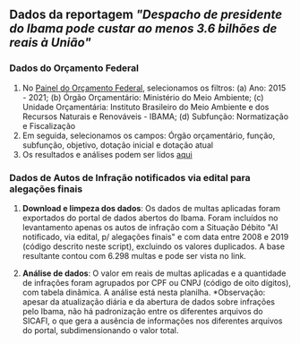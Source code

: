 ## Dados da reportagem *"Despacho de presidente do Ibama pode custar ao menos 3.6 bilhões de reais à União"* 


### Dados do Orçamento Federal
1) No [Painel do Orçamento Federal](https://www1.siop.planejamento.gov.br/), selecionamos os filtros: (a) Ano: 2015 - 2021; (b) Órgão Orçamentário: Ministério do Meio Ambiente; (c) Unidade Orçamentária: Instituto Brasileiro do Meio Ambiente e dos Recursos Naturais e Renováveis - IBAMA; (d) Subfunção: Normatização e Fiscalização
2) Em seguida, selecionamos os campos: Órgão orçamentário, função, subfunção, objetivo, dotação inicial e dotação atual
3) Os resultados e análises podem ser lidos [aqui]()

### Dados de Autos de Infração notificados via edital para alegações finais
1) **Download e limpeza dos dados**: Os dados de multas aplicadas foram exportados do portal de dados abertos do Ibama. Foram incluídos no levantamento apenas os autos de infração com a Situação Débito "AI notificado, via edital, p/ alegações finais" e com data entre 2008 e 2019 (código descrito neste script), excluindo os valores duplicados. A base resultante contou com 6.298 multas e pode ser vista no link.

2) **Análise de dados**: O valor em reais de multas aplicadas e a quantidade de infrações foram agrupados por CPF ou CNPJ (código de oito dígitos), com tabela dinâmica. A análise está nesta planilha. *Observação: apesar da atualização diária e da abertura de dados sobre infrações pelo Ibama, não há padronização entre os diferentes arquivos do SICAFI, o que gera a ausência de informações nos diferentes arquivos do portal, subdimensionando o valor total. 
